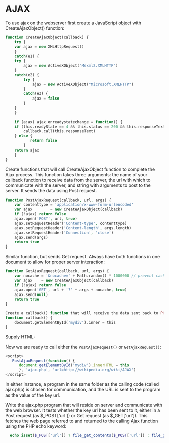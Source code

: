 # AJAX
To use ajax on the webserver first create a JavaScript object with CreateAjaxObject() function:
```php
function CreateAjaxObject(callback) {
    try {
	var ajax = new XMLHttpRequest()
    }
    catch(e1) {
	try {
	    ajax = new ActiveXObject("Msxml2.XMLHTTP")
	}
	catch(e2) {
	    try {
	        ajax = new ActiveXObject("Microsoft.XMLHTTP")
	    }
	    catch(e3) {
	        ajax = false
	    }
	}
    }
    
    if (ajax) ajax.onreadystatechange = function() {
	if (this.readyState == 4 && this.status == 200 && this.responseText != null) {
	    callback.call(this.responseText)
	} else {
           return false
        }
    return ajax
    }
}
```
Create functions that will call CreateAjaxObject function to complete the Ajax process. This function takes three arguments: the name of your callback function to receive data from the server, the url with which to communicate with the server, and string with arguments to post to the server. It sends the data using Post request.
```php
function PostAjaxRequest(callback, url, args) {
	var contenttype = 'application/x-www-form-urlencoded'
	var ajax        = new CreateAjaxObject(callback)
	if (!ajax) return false
	ajax.open('POST', url, true)
	ajax.setRequestHeader('Content-type', contenttype)
	ajax.setRequestHeader('Content-length', args.length)
	ajax.setRequestHeader('Connection', 'close')
	ajax.send(args)
	return true
}
```
Similar function, but sends Get request. Always have both functions in one document to allow for proper server interaction:
```php
function GetAjaxRequest(callback, url, args) {
	var nocache = '&nocache=' + Math.random() * 1000000 // prevent caching
	var ajax    = new CreateAjaxObject(callback)
	if (!ajax) return false
	ajax.open('GET', url + '?' + args + nocache, true)
	ajax.send(null)
	return true
}

Create a callback() function that will receive the data sent back to PHP via Ajax:
function callback() {
    document.getElementById('mydiv').inner = this
}
```
Supply HTML:
<div id='mydiv'></div>

Now we are ready to call either the ```PostAjaxRequest()``` or ```GetAjaxRequest()```:
```javascript
<script>
   PostAjaxRequest(function() {
      document.getElementById('mydiv').innerHTML = this
      }, 'ajax.php', 'url=http://wikipedia.org/wiki/AJAX')
</script>
````
In either instance, a program in the same folder as the calling code (called ajax.php) is chosen for communication, and the URL is sent to the program as the value of the key url.

Write the ajax.php program that will reside on server and communicate with the web browser. It tests whether the key url has been sent to it, either in a Post request (as $_POST['url']) or Get request (as $_GET['url']). This fetches the web page referred to and returned to the calling Ajax function using the PHP echo keyword:
```php
  echo isset($_POST['url']) ? file_get_contents($_POST['url']) : file_get_contents($_GET['url']);
```

